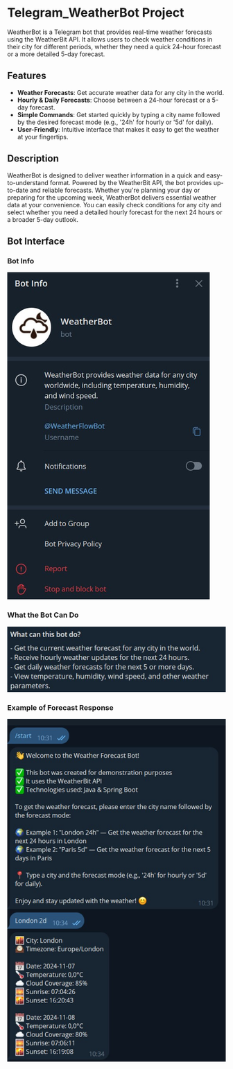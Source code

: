 # Telegram_WeatherBot Project
WeatherBot is a Telegram bot that provides real-time weather forecasts using the WeatherBit API. It allows users to check weather conditions in their city for different periods, whether they need a quick 24-hour forecast or a more detailed 5-day forecast.

## Features
- **Weather Forecasts**: Get accurate weather data for any city in the world.
- **Hourly & Daily Forecasts**: Choose between a 24-hour forecast or a 5-day forecast.
- **Simple Commands**: Get started quickly by typing a city name followed by the desired forecast mode (e.g., '24h' for hourly or '5d' for daily).
- **User-Friendly**: Intuitive interface that makes it easy to get the weather at your fingertips.

## Description
WeatherBot is designed to deliver weather information in a quick and easy-to-understand format. Powered by the WeatherBit API, the bot provides up-to-date and reliable forecasts. Whether you're planning your day or preparing for the upcoming week, WeatherBot delivers essential weather data at your convenience. You can easily check conditions for any city and select whether you need a detailed hourly forecast for the next 24 hours or a broader 5-day outlook.

## Bot Interface

### Bot Info
![What can this bot do?](photos/bot_info.jpg)

### What the Bot Can Do
![Bot Info](photos/what_can_this_bot_do.jpg)

### Example of Forecast Response
![Weather Forecast](photos/weather_forecast.jpg)